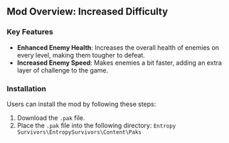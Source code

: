 ## Mod Overview: Increased Difficulty

### Key Features
- **Enhanced Enemy Health**: Increases the overall health of enemies on every level, making them tougher to defeat.
- **Increased Enemy Speed**: Makes enemies a bit faster, adding an extra layer of challenge to the game.

### Installation
Users can install the mod by following these steps:
1. Download the `.pak` file.
2. Place the `.pak` file into the following directory: `Entropy Survivors\EntropySurvivors\Content\Paks`
